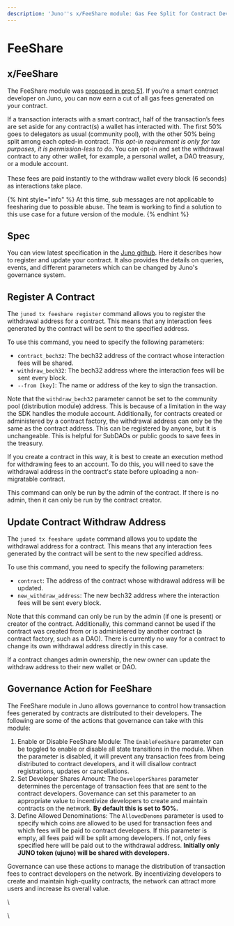 ```yaml
---
description: 'Juno''s x/FeeShare module: Gas Fee Split for Contract Developers'
---
```


# FeeShare

## x/FeeShare

The FeeShare module was [proposed in prop 51](https://www.mintscan.io/juno/proposals/51). If you’re a smart contract developer on Juno, you can now earn a cut of all gas fees generated on your contract.

If a transaction interacts with a smart contract, half of the transaction’s fees are set aside for any contract(s) a wallet has interacted with. The first 50% goes to delegators as usual (community pool), with the other 50% being split among each opted-in contract. _This opt-in requirement is only for tax purposes, it is permission-less to do_. You can opt-in and set the withdrawal contract to any other wallet, for example, a personal wallet, a DAO treasury, or a module account.\
\
These fees are paid instantly to the withdraw wallet every block (6 seconds) as interactions take place.

{% hint style="info" %}
At this time, sub messages are not applicable to feesharing due to possible abuse. The team is working to find a solution to this use case for a future version of the module.
{% endhint %}

## Spec

You can view latest specification in the [Juno github](https://github.com/CosmosContracts/juno/tree/main/x/feeshare/spec). Here it describes how to register and update your contract. It also provides the details on queries, events, and different parameters which can be changed by Juno's governance system.

## Register A Contract

The `junod tx feeshare register` command allows you to register the withdrawal address for a contract. This means that any interaction fees generated by the contract will be sent to the specified address.

To use this command, you need to specify the following parameters:

* `contract_bech32`: The bech32 address of the contract whose interaction fees will be shared.
* `withdraw_bech32`: The bech32 address where the interaction fees will be sent every block.
* `--from [key]`: The name or address of the key to sign the transaction.

Note that the `withdraw_bech32` parameter cannot be set to the community pool (distribution module) address. This is because of a limitation in the way the SDK handles the module account. Additionally, for contracts created or administered by a contract factory, the withdrawal address can only be the same as the contract address. This can be registered by anyone, but it is unchangeable. This is helpful for SubDAOs or public goods to save fees in the treasury.

If you create a contract in this way, it is best to create an execution method for withdrawing fees to an account. To do this, you will need to save the withdrawal address in the contract's state before uploading a non-migratable contract.

This command can only be run by the admin of the contract. If there is no admin, then it can only be run by the contract creator.

## Update Contract Withdraw Address

The `junod tx feeshare update` command allows you to update the withdrawal address for a contract. This means that any interaction fees generated by the contract will be sent to the new specified address.

To use this command, you need to specify the following parameters:

* `contract`: The address of the contract whose withdrawal address will be updated.
* `new_withdraw_address`: The new bech32 address where the interaction fees will be sent every block.

Note that this command can only be run by the admin (if one is present) or creator of the contract. Additionally, this command cannot be used if the contract was created from or is administered by another contract (a contract factory, such as a DAO). There is currently no way for a contract to change its own withdrawal address directly in this case.

If a contract changes admin ownership, the new owner can update the withdraw address to their new wallet or DAO.

## Governance Action for FeeShare

The FeeShare module in Juno allows governance to control how transaction fees generated by contracts are distributed to their developers. The following are some of the actions that governance can take with this module:

1. Enable or Disable FeeShare Module: The `EnableFeeShare` parameter can be toggled to enable or disable all state transitions in the module. When the parameter is disabled, it will prevent any transaction fees from being distributed to contract developers, and it will disallow contract registrations, updates or cancellations.
2. Set Developer Shares Amount: The `DeveloperShares` parameter determines the percentage of transaction fees that are sent to the contract developers. Governance can set this parameter to an appropriate value to incentivize developers to create and maintain contracts on the network. **By default this is set to 50%.**
3. Define Allowed Denominations: The `AllowedDenoms` parameter is used to specify which coins are allowed to be used for transaction fees and which fees will be paid to contract developers. If this parameter is empty, all fees paid will be split among developers. If not, only fees specified here will be paid out to the withdrawal address. **Initially only JUNO token (ujuno) will be shared with developers.**

Governance can use these actions to manage the distribution of transaction fees to contract developers on the network. By incentivizing developers to create and maintain high-quality contracts, the network can attract more users and increase its overall value.

\


\
